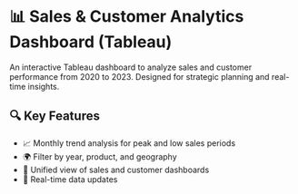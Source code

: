 # 📊 Sales & Customer Analytics Dashboard (Tableau)

An interactive Tableau dashboard to analyze sales and customer performance from 2020 to 2023. Designed for strategic planning and real-time insights.

## 🔍 Key Features

- 📈 Monthly trend analysis for peak and low sales periods  
- 🌍 Filter by year, product, and geography  
- 👥 Unified view of sales and customer dashboards  
- 🔄 Real-time data updates

